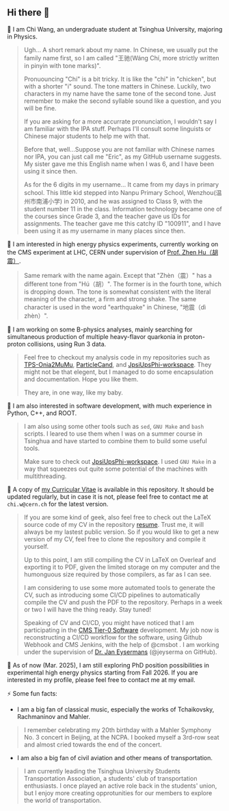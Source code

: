 ## Hi there 👋

<!--
**Eric100911/Eric100911** is a ✨ _special_ ✨ repository because its `README.md` (this file) appears on your GitHub profile.

Here are some ideas to get you started:

- 🔭 I’m currently working on ...
- 🌱 I’m currently learning ...
- 👯 I’m looking to collaborate on ...
- 🤔 I’m looking for help with ...
- 💬 Ask me about ...
- 📫 How to reach me: ...
- 😄 Pronouns: ...
- ⚡ Fun fact: ...
-->

🌱 I am Chi Wang, an undergraduate student at Tsinghua University, majoring in Physics.

> Ugh... A short remark about my name. In Chinese, we usually put the family name first, so I am called "王驰(Wáng Chí, more strictly written in pinyin with tone marks)".
>
> Pronuouncing "Chi" is a bit tricky. It is like the "chi" in "chicken", but with a shorter "i" sound. The tone matters in Chinese. Luckily, two characters in my name have the same tone of the second tone. Just remember to make the second syllable sound like a question, and you will be fine.
>
> If you are asking for a more accurrate pronunciation, I wouldn't say I am familiar with the IPA stuff. Perhaps I'll consult some linguists or Chinese major students to help me with that.
>
> Before that, well...Suppose you are not familiar with Chinese names nor IPA, you can just call me "Eric", as my GitHub username suggests. My sister gave me this English name when I was 6, and I have been using it since then.
>
> As for the 6 digits in my username... It came from my days in primary school. This little kid stepped into Nanpu Primary School, Wenzhou(温州市南浦小学) in 2010, and he was assigned to Class 9, with the student number 11 in the class. Information technology became one of the courses since Grade 3, and the teacher gave us IDs for assignments. The teacher gave me this catchy ID "100911", and I have been using it as my username in many places since then.

🎇 I am interested in high energy physics experiments, currently working on the CMS experiment at LHC, CERN under supervision of [Prof. Zhen Hu（胡震）](https://www.phys.tsinghua.edu.cn/info/1097/4462.htm).

> Same remark with the name again. Except that "Zhèn（震）" has a different tone from "Hú（胡）". The former is in the fourth tone, which is dropping down. The tone is somewhat consistent with the literal meaning of the character, a firm and strong shake. The same character is used in the word "earthquake" in Chinese, "地震（dì zhèn）".

🔭 I am working on some B-physics analyses, mainly searching for simultaneous production of multiple heavy-flavor quarkonia in proton-proton collisions, using Run 3 data.

> Feel free to checkout my analysis code in my repositories such as [TPS-Onia2MuMu](https://github.com/Eric100911/TPS-Onia2MuMu), [ParticleCand](https://github.com/Eric100911/ParticleCand), and [JpsiUpsPhi-workspace](https://github.com/Eric100911/JpsiUpsPhi-workspace). They might not be that elegent, but I managed to do some encapsulation and documentation. Hope you like them.
>
> They are, in one way, like my baby.

🤖 I am also interested in software development, with much experience in Python, C++, and ROOT.

> I am also using some other tools such as `sed`, `GNU Make` and `bash` scripts. I leared to use them when I was on a summer course in Tsinghua and have started to combine them to build some useful tools. 
>
> Make sure to check out [JpsiUpsPhi-workspace](https://github.com/Eric100911/JpsiUpsPhi-workspace). I used `GNU Make` in a way that squeezes out quite some potential of the machines with multithreading. 

📝 A copy of [my Curricular Vitae](CV-chiwang.pdf) is available in this repository. It should be updated regularly, but in case it is not, please feel free to contact me at `chi.w@cern.ch` for the latest version.

> If you are some kind of geek, also feel free to check out the LaTeX source code of my CV in the repository [resume](https://github.com/Eric100911/resume). Trust me, it will always be my lastest public version. So if you would like to get a new version of my CV, feel free to clone the repository and compile it yourself.
> 
> Up to this point, I am still compiling the CV in LaTeX on Overleaf and exporting it to PDF, given the limited storage on my computer and the humonguous size required by those compilers, as far as I can see.
> 
> I am considering to use some more automated tools to generate the CV, such as introducing some CI/CD pipelines to automatically compile the CV and push the PDF to the repository. Perhaps in a week or two I will have the thing ready. Stay tuned!
>
> Speaking of CV and CI/CD, you might have noticed that I am participating in the [CMS Tier-0 Software](https://github.com/dmwm/t0) development. My job now is reconstructing a CI/CD workflow for the software, using Github Webhook and CMS Jenkins, with the help of @cmsbot . I am working under the supervision of [Dr. Jan Eysermans](https://inspirehep.net/authors/1417176) (@jeyserma on GitHub).

🧐 As of now (Mar. 2025), I am still exploring PhD position possibilities in experimental high energy physics starting from Fall 2026. If you are interested in my profile, please feel free to contact me at my email.

⚡️ Some fun facts:
- I am a big fan of classical music, especially the works of Tchaikovsky, Rachmaninov and Mahler.

> I remember celebrating my 20th birthday with a Mahler Symphony No. 3 concert in Beijing, at the NCPA. I booked myself a 3rd-row seat and almost cried towards the end of the concert.

- I am also a big fan of civil aviation and other means of transportation.

> I am currently leading the Tsinghua University Students Transportation Association, a students' club of transportation enthusiasts. I once played an active role back in the students' union, but I enjoy more creating opprotunities for our members to explore the world of transportation.

